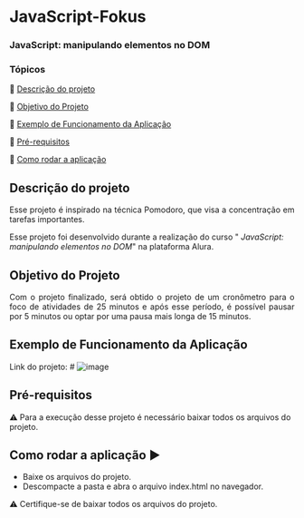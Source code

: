 <h1>JavaScript-Fokus</h1> 
<h3>JavaScript: manipulando elementos no DOM</h3>

### Tópicos 

:small_blue_diamond: [Descrição do projeto](#descrição-do-projeto)

:small_blue_diamond: [Objetivo do Projeto](#objetivo-do-projeto)

:small_blue_diamond: [Exemplo de Funcionamento da Aplicação](#exemplo-de-funcionamento-da-aplicação)

:small_blue_diamond: [Pré-requisitos](#pré-requisitos)

:small_blue_diamond: [Como rodar a aplicação](#como-rodar-a-aplicação-arrow_forward)


## Descrição do projeto 

<p align="justify">
  Esse projeto é inspirado na técnica Pomodoro, que visa a concentração em tarefas importantes.
<p>Esse projeto foi desenvolvido durante a realização do curso "<em> JavaScript: manipulando elementos no DOM</em>" na plataforma Alura.
</p>

## Objetivo do Projeto
<p align="justify">
Com o projeto finalizado, será obtido o projeto de um cronômetro para o foco de atividades de 25 minutos e após esse período, é possível pausar por 5 minutos ou optar por uma pausa mais longa de 15 minutos.
</p>

## Exemplo de Funcionamento da Aplicação
Link do projeto: #
![image](https://github.com/ArlindoMessias/JavaScript-Fokus/assets/47644068/a214a44a-b1c0-47c0-a237-ae67607ba72c)

## Pré-requisitos

:warning: Para a execução desse projeto é necessário baixar todos os arquivos do projeto.

## Como rodar a aplicação :arrow_forward:

 - Baixe os arquivos do projeto. 
 - Descompacte a pasta e abra o arquivo index.html no navegador.
 
 :warning: Certifique-se de baixar todos os arquivos do projeto.

